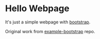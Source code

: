 # Hello Webpage

It's just a simple webpage with [bootstrap](https://getbootstrap.com/).

Original work from [example-bootstrap](https://github.com/josephofiowa/example-bootstrap) repo.
